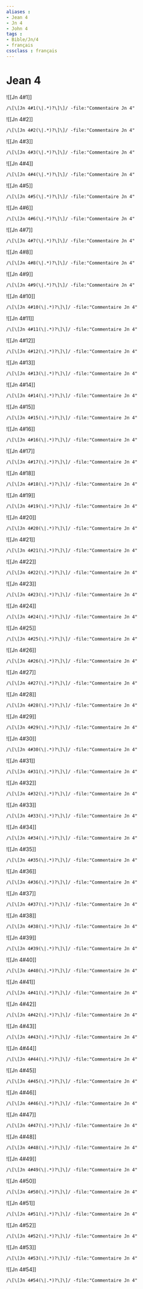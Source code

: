 ```yaml
---
aliases : 
- Jean 4
- Jn 4
- John 4
tags : 
- Bible/Jn/4
- français
cssclass : français
---
```


# Jean 4

![[Jn 4#1]]

```query
/\[\[Jn 4#1(\|.*)?\]\]/ -file:"Commentaire Jn 4"
```

![[Jn 4#2]]

```query
/\[\[Jn 4#2(\|.*)?\]\]/ -file:"Commentaire Jn 4"
```

![[Jn 4#3]]

```query
/\[\[Jn 4#3(\|.*)?\]\]/ -file:"Commentaire Jn 4"
```

![[Jn 4#4]]

```query
/\[\[Jn 4#4(\|.*)?\]\]/ -file:"Commentaire Jn 4"
```

![[Jn 4#5]]

```query
/\[\[Jn 4#5(\|.*)?\]\]/ -file:"Commentaire Jn 4"
```

![[Jn 4#6]]

```query
/\[\[Jn 4#6(\|.*)?\]\]/ -file:"Commentaire Jn 4"
```

![[Jn 4#7]]

```query
/\[\[Jn 4#7(\|.*)?\]\]/ -file:"Commentaire Jn 4"
```

![[Jn 4#8]]

```query
/\[\[Jn 4#8(\|.*)?\]\]/ -file:"Commentaire Jn 4"
```

![[Jn 4#9]]

```query
/\[\[Jn 4#9(\|.*)?\]\]/ -file:"Commentaire Jn 4"
```

![[Jn 4#10]]

```query
/\[\[Jn 4#10(\|.*)?\]\]/ -file:"Commentaire Jn 4"
```

![[Jn 4#11]]

```query
/\[\[Jn 4#11(\|.*)?\]\]/ -file:"Commentaire Jn 4"
```

![[Jn 4#12]]

```query
/\[\[Jn 4#12(\|.*)?\]\]/ -file:"Commentaire Jn 4"
```

![[Jn 4#13]]

```query
/\[\[Jn 4#13(\|.*)?\]\]/ -file:"Commentaire Jn 4"
```

![[Jn 4#14]]

```query
/\[\[Jn 4#14(\|.*)?\]\]/ -file:"Commentaire Jn 4"
```

![[Jn 4#15]]

```query
/\[\[Jn 4#15(\|.*)?\]\]/ -file:"Commentaire Jn 4"
```

![[Jn 4#16]]

```query
/\[\[Jn 4#16(\|.*)?\]\]/ -file:"Commentaire Jn 4"
```

![[Jn 4#17]]

```query
/\[\[Jn 4#17(\|.*)?\]\]/ -file:"Commentaire Jn 4"
```

![[Jn 4#18]]

```query
/\[\[Jn 4#18(\|.*)?\]\]/ -file:"Commentaire Jn 4"
```

![[Jn 4#19]]

```query
/\[\[Jn 4#19(\|.*)?\]\]/ -file:"Commentaire Jn 4"
```

![[Jn 4#20]]

```query
/\[\[Jn 4#20(\|.*)?\]\]/ -file:"Commentaire Jn 4"
```

![[Jn 4#21]]

```query
/\[\[Jn 4#21(\|.*)?\]\]/ -file:"Commentaire Jn 4"
```

![[Jn 4#22]]

```query
/\[\[Jn 4#22(\|.*)?\]\]/ -file:"Commentaire Jn 4"
```

![[Jn 4#23]]

```query
/\[\[Jn 4#23(\|.*)?\]\]/ -file:"Commentaire Jn 4"
```

![[Jn 4#24]]

```query
/\[\[Jn 4#24(\|.*)?\]\]/ -file:"Commentaire Jn 4"
```

![[Jn 4#25]]

```query
/\[\[Jn 4#25(\|.*)?\]\]/ -file:"Commentaire Jn 4"
```

![[Jn 4#26]]

```query
/\[\[Jn 4#26(\|.*)?\]\]/ -file:"Commentaire Jn 4"
```

![[Jn 4#27]]

```query
/\[\[Jn 4#27(\|.*)?\]\]/ -file:"Commentaire Jn 4"
```

![[Jn 4#28]]

```query
/\[\[Jn 4#28(\|.*)?\]\]/ -file:"Commentaire Jn 4"
```

![[Jn 4#29]]

```query
/\[\[Jn 4#29(\|.*)?\]\]/ -file:"Commentaire Jn 4"
```

![[Jn 4#30]]

```query
/\[\[Jn 4#30(\|.*)?\]\]/ -file:"Commentaire Jn 4"
```

![[Jn 4#31]]

```query
/\[\[Jn 4#31(\|.*)?\]\]/ -file:"Commentaire Jn 4"
```

![[Jn 4#32]]

```query
/\[\[Jn 4#32(\|.*)?\]\]/ -file:"Commentaire Jn 4"
```

![[Jn 4#33]]

```query
/\[\[Jn 4#33(\|.*)?\]\]/ -file:"Commentaire Jn 4"
```

![[Jn 4#34]]

```query
/\[\[Jn 4#34(\|.*)?\]\]/ -file:"Commentaire Jn 4"
```

![[Jn 4#35]]

```query
/\[\[Jn 4#35(\|.*)?\]\]/ -file:"Commentaire Jn 4"
```

![[Jn 4#36]]

```query
/\[\[Jn 4#36(\|.*)?\]\]/ -file:"Commentaire Jn 4"
```

![[Jn 4#37]]

```query
/\[\[Jn 4#37(\|.*)?\]\]/ -file:"Commentaire Jn 4"
```

![[Jn 4#38]]

```query
/\[\[Jn 4#38(\|.*)?\]\]/ -file:"Commentaire Jn 4"
```

![[Jn 4#39]]

```query
/\[\[Jn 4#39(\|.*)?\]\]/ -file:"Commentaire Jn 4"
```

![[Jn 4#40]]

```query
/\[\[Jn 4#40(\|.*)?\]\]/ -file:"Commentaire Jn 4"
```

![[Jn 4#41]]

```query
/\[\[Jn 4#41(\|.*)?\]\]/ -file:"Commentaire Jn 4"
```

![[Jn 4#42]]

```query
/\[\[Jn 4#42(\|.*)?\]\]/ -file:"Commentaire Jn 4"
```

![[Jn 4#43]]

```query
/\[\[Jn 4#43(\|.*)?\]\]/ -file:"Commentaire Jn 4"
```

![[Jn 4#44]]

```query
/\[\[Jn 4#44(\|.*)?\]\]/ -file:"Commentaire Jn 4"
```

![[Jn 4#45]]

```query
/\[\[Jn 4#45(\|.*)?\]\]/ -file:"Commentaire Jn 4"
```

![[Jn 4#46]]

```query
/\[\[Jn 4#46(\|.*)?\]\]/ -file:"Commentaire Jn 4"
```

![[Jn 4#47]]

```query
/\[\[Jn 4#47(\|.*)?\]\]/ -file:"Commentaire Jn 4"
```

![[Jn 4#48]]

```query
/\[\[Jn 4#48(\|.*)?\]\]/ -file:"Commentaire Jn 4"
```

![[Jn 4#49]]

```query
/\[\[Jn 4#49(\|.*)?\]\]/ -file:"Commentaire Jn 4"
```

![[Jn 4#50]]

```query
/\[\[Jn 4#50(\|.*)?\]\]/ -file:"Commentaire Jn 4"
```

![[Jn 4#51]]

```query
/\[\[Jn 4#51(\|.*)?\]\]/ -file:"Commentaire Jn 4"
```

![[Jn 4#52]]

```query
/\[\[Jn 4#52(\|.*)?\]\]/ -file:"Commentaire Jn 4"
```

![[Jn 4#53]]

```query
/\[\[Jn 4#53(\|.*)?\]\]/ -file:"Commentaire Jn 4"
```

![[Jn 4#54]]

```query
/\[\[Jn 4#54(\|.*)?\]\]/ -file:"Commentaire Jn 4"
```


